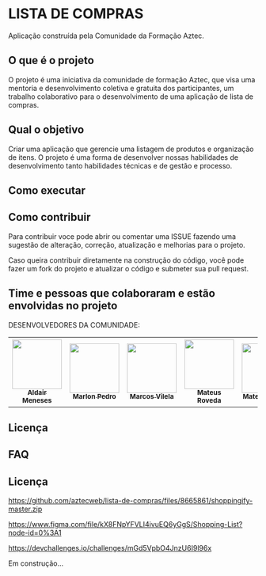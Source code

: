 # LISTA DE COMPRAS

Aplicação construída pela Comunidade da Formação Aztec.

## O que é o projeto

O projeto é uma iniciativa da comunidade de formação Aztec, que visa uma mentoria e desenvolvimento coletiva e gratuita dos participantes,
um trabalho colaborativo para o desenvolvimento de uma aplicação de lista de compras.


## Qual o objetivo

Criar uma aplicação que gerencie uma listagem de produtos e organização de itens. O projeto é uma forma de desenvolver nossas
habilidades de desenvolvimento tanto habilidades técnicas e de gestão e processo.


## Como executar


## Como contribuir

Para contribuir voce pode abrir ou comentar uma ISSUE fazendo uma sugestão de alteração, correção, atualização e melhorias para o projeto.

Caso queira contribuir diretamente na construção do código, você pode fazer um fork do projeto e atualizar o código e submeter sua pull request.

## Time e pessoas que colaboraram e estão envolvidas no projeto

DESENVOLVEDORES DA COMUNIDADE:

<table>
<tr>
<th align="center"><a href="https://github.com/aldair-meneses"><img src="https://avatars.githubusercontent.com/u/81881279?v=4" width="100px"><br><b><sub>Aldair Meneses</sub></b></th>
<th align ="center"><a href="https://github.com/marlonpedro"><img src="https://avatars.githubusercontent.com/u/88408608?v=4" width="100px"><br><b><sub>Marlon Pedro</sub></b></th>
<th align ="center"><a href="https://github.com/marcosvile"><img src= https://avatars.githubusercontent.com/u/87045821?v=4"
width="100px"><br><b><sub>Marcos Vilela</sub></b></th>
<th align="center"><a href="https://github.com/mateusrovedaa"><img src="https://avatars.githubusercontent.com/u/22747307?v=4" width="100px"><br><b><sub>Mateus Roveda</sub></b></th>
<th align="center"><a href="https://github.com/mblithium"><img src="https://avatars.githubusercontent.com/u/6350505?v=4" width="100px"><br><b><sub>Mateus Bastos</sub></b></th>
<th align="center"><a href="https://github.com/JoaoPedro-Sampaio"><img src="https://avatars.githubusercontent.com/u/87131266?v=4" width="100px"><br><b><sub>João Pedro</sub></b></th>
<th align="center"><a href="https://github.com/raisaSampaio"><img src="https://avatars.githubusercontent.com/u/105328695?v=4" width="100px"><br><b><sub>Raisa Sampaio</sub></b></th>
<th align="center"><a href="https://github.com/edpittol"><img src="https://avatars.githubusercontent.com/u/352790?v=4" width="100px"><br><b><sub>Eduardo Pittol</sub></b></th>
</tr>
</table>

## Licença

## FAQ

## Licença

https://github.com/aztecweb/lista-de-compras/files/8665861/shoppingify-master.zip

https://www.figma.com/file/kX8FNpYFVLI4ivuEQ6yGgS/Shopping-List?node-id=0%3A1

https://devchallenges.io/challenges/mGd5VpbO4JnzU6I9l96x

Em construção...

